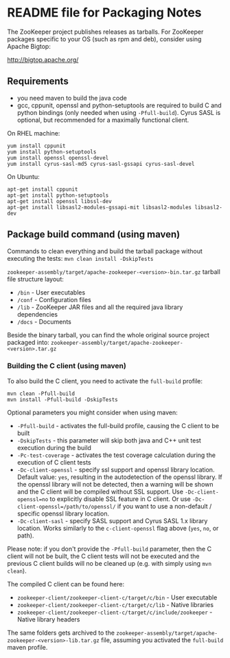 # README file for Packaging Notes

The ZooKeeper project publishes releases as tarballs.  For ZooKeeper packages
specific to your OS (such as rpm and deb), consider using Apache Bigtop:

http://bigtop.apache.org/


## Requirements

- you need maven to build the java code
- gcc, cppunit, openssl and python-setuptools are required to build C and python bindings (only needed when using `-Pfull-build`).  Cyrus SASL is optional, but recommended for a maximally functional client.

On RHEL machine:

```
yum install cppunit
yum install python-setuptools
yum install openssl openssl-devel
yum install cyrus-sasl-md5 cyrus-sasl-gssapi cyrus-sasl-devel
```

On Ubuntu:

```
apt-get install cppunit
apt-get install python-setuptools
apt-get install openssl libssl-dev
apt-get install libsasl2-modules-gssapi-mit libsasl2-modules libsasl2-dev
```


## Package build command (using maven)

Commands to clean everything and build the tarball package without executing the tests: `mvn clean install -DskipTests`


`zookeeper-assembly/target/apache-zookeeper-<version>-bin.tar.gz` tarball file structure layout:

- `/bin`    - User executables
- `/conf`   - Configuration files
- `/lib`    - ZooKeeper JAR files and all the required java library dependencies
- `/docs`   - Documents
  
Beside the binary tarball, you can find the whole original source project packaged into: 
`zookeeper-assembly/target/apache-zookeeper-<version>.tar.gz`


### Building the C client (using maven)

To also build the C client, you need to activate the `full-build` profile:
 
```
mvn clean -Pfull-build
mvn install -Pfull-build -DskipTests
```

Optional parameters you might consider when using maven:
-  `-Pfull-build`         -   activates the full-build profile, causing the C client to be built
-  `-DskipTests`          -   this parameter will skip both java and C++ unit test execution during the build
-  `-Pc-test-coverage`    -   activates the test coverage calculation during the execution of C client tests
-  `-Dc-client-openssl`   -   specify ssl support and openssl library location. Default value: `yes`, resulting in 
                              the autodetection of the openssl library. If the openssl library will not be detected, 
                              then a warning will be shown and the C client will be compiled without SSL support.
                              Use `-Dc-client-openssl=no` to explicitly disable SSL feature in C client. Or use 
                              `-Dc-client-openssl=/path/to/openssl/` if you want to use a non-default / specific 
                              openssl library location.
-  `-Dc-client-sasl`      -   specify SASL support and Cyrus SASL 1.x library location.  Works similarly to the
                              `c-client-openssl` flag above (`yes`, `no`, or path).

Please note: if you don't provide the `-Pfull-build` parameter, then the C client will not be built, the C client tests
will not be executed and the previous C client builds will no be cleaned up (e.g. with simply using `mvn clean`).

The compiled C client can be found here: 
- `zookeeper-client/zookeeper-client-c/target/c/bin`                 - User executable
- `zookeeper-client/zookeeper-client-c/target/c/lib`                 - Native libraries
- `zookeeper-client/zookeeper-client-c/target/c/include/zookeeper`   - Native library headers

The same folders gets archived to the `zookeeper-assembly/target/apache-zookeeper-<version>-lib.tar.gz` file, assuming 
you activated the `full-build` maven profile.
